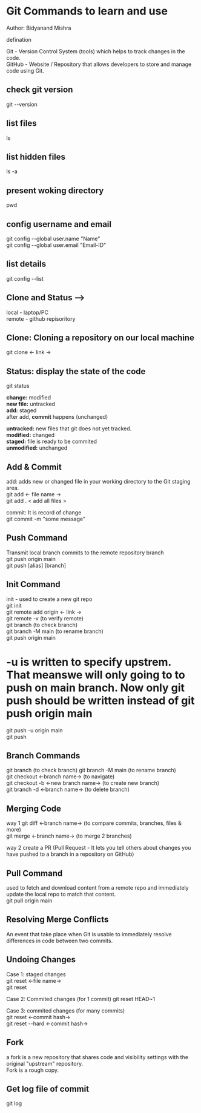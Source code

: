 # Git Commands to learn and use

Author: Bidyanand Mishra <br/>

</h2>defination</h2>

Git - Version Control System (tools) which helps to track changes in the code. <br/>
GitHub - Website / Repository that allows developers to store and manage code using Git. <br/>

<h2>check git version</h2>

git --version <br/>

<h2>list files</h2>

ls <br/>

<h2>list hidden files</h2>

ls -a <br/>

<h2>present woking directory</h2>

pwd <br/>

<h2>config username and email</h2>

git config --global user.name "Name" <br/>
git config --global user.email "Email-ID" <br/>

<h2>list details</h2>

git config --list <br/>

<h2>Clone and Status --></h2>

local - laptop/PC <br/>
remote - github repisoritory <br/>

<h2>Clone: Cloning a repository on our local machine</h2>

git clone <- link -> <br/>

<h2>Status: display the state of the code</h2>

git status <br/>

<b>change:</b> modified <br/>
<b>new file:</b> untracked <br/>
<b>add:</b> staged <br/>
after add, <b>commit</b> happens (unchanged) <br/>

<b>untracked:</b> new files that git does not yet tracked. <br/>
<b>modified:</b> changed <br/>
<b>staged:</b> file is ready to be commited <br/>
<b>unmodified:</b> unchanged <br/>

<h2>Add & Commit</h2>

add: adds new or changed file in your working directory to the Git staging area. <br/>
git add <- file name -> <br/>
git add . < add all files > <br/>

commit: It is record of change <br/>
git commit -m "some message" <br/>

<h2>Push Command</h2>

Transmit local branch commits to the remote repository branch <br/>
git push origin main <br/>
git push [alias] [branch] <br/>

<h2>Init Command</h2>

init - used to create a new git repo <br/>
git init <br/>
git remote add origin <- link -> <br/>
git remote -v (to verify remote) <br/>
git branch (to check branch) <br/>
git branch -M main (to rename branch) <br/>
git push origin main <br/>

# -u is written to specify upstrem. That meanswe will only going to to push on main branch. Now only git push should be written instead of git push origin main

git push -u origin main <br/>
git push

<h2>Branch Commands</h2>

git branch (to check branch)
git branch -M main (to rename branch) <br/>
git checkout <-branch name-> (to navigate) <br/>
git checkout -b <-new branch name-> (to create new branch) <br/>
git branch -d <-branch name-> (to delete branch) <br/>

<h2>Merging Code</h2>
way 1
git diff <-branch name-> (to compare commits, branches, files & more) <br/>
git merge <-branch name-> (to merge 2 branches) <br/>

way 2
create a PR (Pull Request - It lets you tell others about changes you have pushed to a branch in a repository on GitHub)

<h2>Pull Command</h2>
used to fetch and download content from a remote repo and immediately update the local repo to match that content. <br/>
git pull origin main

<h2>Resolving Merge Conflicts</h2>
An event that take place when Git is usable to immediately resolve differences in code between two commits.

<h2>Undoing Changes</h2>
Case 1: staged changes <br/>
git reset <-file name-> <br/>
git reset <br/>

Case 2: Commited changes (for 1 commit)
git reset HEAD~1 <br/>

Case 3: commited changes (for many commits) <br/>
git reset <-commit hash-> <br/>
git reset --hard <-commit hash-> <br/>

<h2>Fork</h2>
a fork is a new repository that shares code and visibility settings with the original "upstream" repository. <br/>
Fork is a rough copy. <br/>

<h2>Get  log file of commit</h2>
git log
